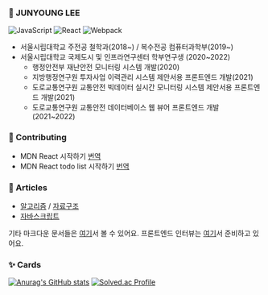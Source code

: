 ### 🥰 JUNYOUNG LEE
![JavaScript](https://img.shields.io/badge/javascript-%23323330.svg?style=for-the-badge&logo=javascript&logoColor=%23F7DF1E)
![React](https://img.shields.io/badge/react-%2320232a.svg?style=for-the-badge&logo=react&logoColor=%2361DAFB)
![Webpack](https://img.shields.io/badge/webpack-%238DD6F9.svg?style=for-the-badge&logo=webpack&logoColor=black)

- 서울시립대학교 주전공 철학과(2018~) / 복수전공 컴퓨터과학부(2019~)
- 서울시립대학교 국제도시 및 인프라연구센터 학부연구생 (2020~2022)
  - 행정안전부 재난안전 모니터링 시스템 개발(2020)
  - 지방행정연구원 투자사업 이력관리 시스템 제안서용 프론트엔드 개발(2021)
  - 도로교통연구원 교통안전 빅데이터 실시간 모니터링 시스템 제안서용 프론트엔드 개발(2021)
  - 도로교통연구원 교통안전 데이터베이스 웹 뷰어 프론트엔드 개발(2021~2022)


### 🤗 Contributing

- MDN React 시작하기 [번역](https://github.com/mdn/translated-content/commit/9ad3fea5c0012e59fb61f86733c2c62de894b21c)
- MDN React todo list 시작하기 [번역](https://github.com/mdn/translated-content/commit/9ad3fea5c0012e59fb61f86733c2c62de894b21c)

### 📝 Articles

- [알고리즘](https://github.com/leegwae/algorithms) / [자료구조](https://github.com/leegwae/data-structures)
- [자바스크립트](https://github.com/leegwae/study-javascript)

기타 마크다운 문서들은 [여기](https://github.com/leegwae/computer-science-notes)서 볼 수 있어요.
프론트엔드 인터뷰는 [여기](https://github.com/leegwae/getting-started)서 준비하고 있어요.


### ✨ Cards

[![Anurag's GitHub stats](https://github-readme-stats.vercel.app/api?username=leegwae)](https://github.com/anuraghazra/github-readme-stats)
[![Solved.ac Profile](http://mazassumnida.wtf/api/v2/generate_badge?boj=leegwae)](https://solved.ac/leegwae/)
